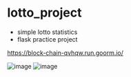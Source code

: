 # lotto_project
- simple lotto statistics
- flask practice project

https://block-chain-qvhqw.run.goorm.io/

![image](https://user-images.githubusercontent.com/65501081/187921802-b9ffdf3f-84e8-4f82-a390-1aed69ddc824.png)
![image](https://user-images.githubusercontent.com/65501081/187922060-3318b23f-2714-4560-af86-76463e6dcfe5.png)
